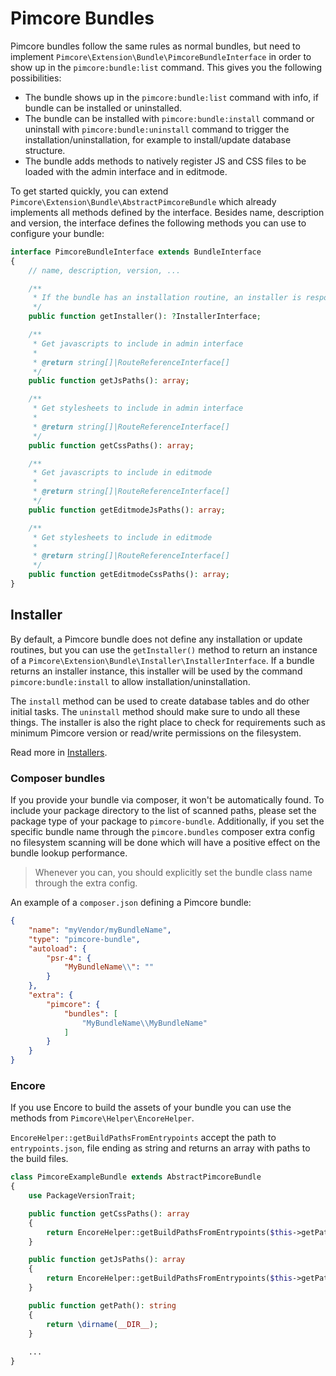 # Pimcore Bundles

Pimcore bundles follow the same rules as normal bundles, but need to implement `Pimcore\Extension\Bundle\PimcoreBundleInterface`
in order to show up in the `pimcore:bundle:list` command. This gives you the following possibilities:

* The bundle shows up in the `pimcore:bundle:list` command with info, if bundle can be installed or uninstalled.
* The bundle can be installed with `pimcore:bundle:install` command or uninstall with `pimcore:bundle:uninstall`
  command to trigger the installation/uninstallation, for example to install/update database structure.
* The bundle adds methods to natively register JS and CSS files to be loaded with the admin interface and in editmode.

To get started quickly, you can extend `Pimcore\Extension\Bundle\AbstractPimcoreBundle` which already implements all methods
defined by the interface. Besides name, description and version, the interface defines the following methods you
can use to configure your bundle:

```php
interface PimcoreBundleInterface extends BundleInterface
{
    // name, description, version, ...

    /**
     * If the bundle has an installation routine, an installer is responsible of handling installation related tasks
     */
    public function getInstaller(): ?InstallerInterface;

    /**
     * Get javascripts to include in admin interface
     *
     * @return string[]|RouteReferenceInterface[]
     */
    public function getJsPaths(): array;

    /**
     * Get stylesheets to include in admin interface
     *
     * @return string[]|RouteReferenceInterface[]
     */
    public function getCssPaths(): array;

    /**
     * Get javascripts to include in editmode
     *
     * @return string[]|RouteReferenceInterface[]
     */
    public function getEditmodeJsPaths(): array;

    /**
     * Get stylesheets to include in editmode
     *
     * @return string[]|RouteReferenceInterface[]
     */
    public function getEditmodeCssPaths(): array;
}
```

## Installer

By default, a Pimcore bundle does not define any installation or update routines, but you can use the `getInstaller()` method
to return an instance of a `Pimcore\Extension\Bundle\Installer\InstallerInterface`. If a bundle returns an installer instance,
this installer will be used by the command `pimcore:bundle:install` to allow installation/uninstallation.

The `install` method can be used to create database tables and do other initial tasks. The `uninstall` method should make
sure to undo all these things. The installer is also the right place to check for requirements such as minimum Pimcore
version or read/write permissions on the filesystem.

Read more in [Installers](./01_Installers.md).

### Composer bundles

If you provide your bundle via composer, it won't be automatically found. To include your package directory to the list 
of scanned paths, please set the package type of your package to `pimcore-bundle`. Additionally, if you set the specific
bundle name through the `pimcore.bundles` composer extra config no filesystem scanning will be done which will have a
positive effect on the bundle lookup performance.

> Whenever you can, you should explicitly set the bundle class name through the extra config.

An example of a `composer.json` defining a Pimcore bundle:

```json
{
    "name": "myVendor/myBundleName",
    "type": "pimcore-bundle",
    "autoload": {
        "psr-4": {
            "MyBundleName\\": ""
        }
    },
    "extra": {
        "pimcore": {
            "bundles": [
                "MyBundleName\\MyBundleName"
            ]
        }
    }
}
```

### Encore
If you use Encore to build the assets of your bundle you can use the methods from `Pimcore\Helper\EncoreHelper`. 

`EncoreHelper::getBuildPathsFromEntrypoints` accept the path to `entrypoints.json`, file ending as string and returns an array with paths to the build files.

```php
class PimcoreExampleBundle extends AbstractPimcoreBundle
{
    use PackageVersionTrait;

    public function getCssPaths(): array
    {
        return EncoreHelper::getBuildPathsFromEntrypoints($this->getPath() . '/public/build/example/entrypoints.json', 'css');
    }

    public function getJsPaths(): array
    {
        return EncoreHelper::getBuildPathsFromEntrypoints($this->getPath() . '/public/build/example/entrypoints.json');
    }

    public function getPath(): string
    {
        return \dirname(__DIR__);
    }
    
    ...
}
```

